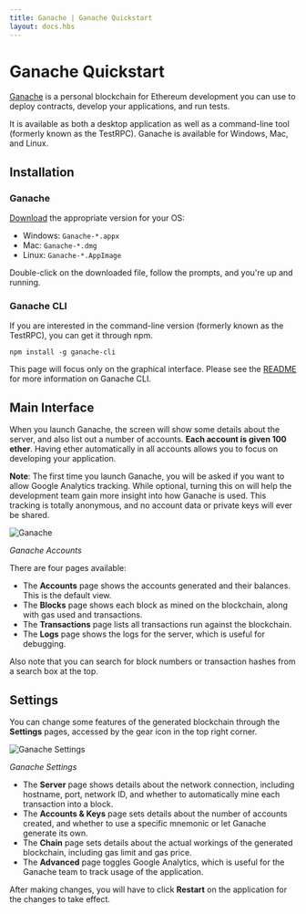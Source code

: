 ```yaml
---
title: Ganache | Ganache Quickstart
layout: docs.hbs
---
```

# Ganache Quickstart

[Ganache](/ganache) is a personal blockchain for Ethereum development you can use to deploy contracts, develop your applications, and run tests.

It is available as both a desktop application as well as a command-line tool (formerly known as the TestRPC). Ganache is available for Windows, Mac, and Linux.

## Installation

### Ganache

[Download](https://github.com/trufflesuite/ganache/releases) the appropriate version for your OS:

* Windows: `Ganache-*.appx`
* Mac: `Ganache-*.dmg`
* Linux: `Ganache-*.AppImage`

Double-click on the downloaded file, follow the prompts, and you're up and running.

### Ganache CLI

If you are interested in the command-line version (formerly known as the TestRPC), you can get it through npm.

```shell
npm install -g ganache-cli
```

This page will focus only on the graphical interface. Please see the [README](https://github.com/trufflesuite/ganache-cli/blob/master/README.md) for more information on Ganache CLI.

## Main Interface

When you launch Ganache, the screen will show some details about the server, and also list out a number of accounts. **Each account is given 100 ether**. Having ether automatically in all accounts allows you to focus on developing your application.

<p class="alert alert-info">
<strong>Note</strong>: The first time you launch Ganache, you will be asked if you want to allow Google Analytics tracking. While optional, turning this on will help the development team gain more insight into how Ganache is used. This tracking is totally anonymous, and no account data or private keys will ever be shared.
</p>

![Ganache](/img/docs/ganache/v2-shared/home-empty.PNG)

*Ganache Accounts*

There are four pages available:

* The **Accounts** page shows the accounts generated and their balances. This is the default view.
* The **Blocks** page shows each block as mined on the blockchain, along with gas used and transactions.
* The **Transactions** page lists all transactions run against the blockchain.
* The **Logs** page shows the logs for the server, which is useful for debugging. 

Also note that you can search for block numbers or transaction hashes from a search box at the top.


## Settings

You can change some features of the generated blockchain through the **Settings** pages, accessed by the gear icon in the top right corner.

![Ganache Settings](/img/docs/ganache/v2-shared/settings-workspace.PNG)

*Ganache Settings*


* The **Server** page shows details about the network connection, including hostname, port, network ID, and whether to automatically mine each transaction into a block.
* The **Accounts & Keys** page sets details about the number of accounts created, and whether to use a specific mnemonic or let Ganache generate its own.
* The **Chain** page sets details about the actual workings of the generated blockchain, including gas limit and gas price.
* The **Advanced** page toggles Google Analytics, which is useful for the Ganache team to track usage of the application.

After making changes, you will have to click **Restart** on the application for the changes to take effect.